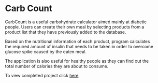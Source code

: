 # Carb Count

CarbCount is a useful carbohydrate calculator aimed mainly at diabetic people. Users can create their own meal by
 selecting products from a product list that they have previously added to the database.

Based on the nutritional information of each product, program calculates the required amount of insulin that needs to
 be taken in order to overcome glucose spike caused by the eaten meal.

The application is also useful for healthy people as they can find out the total number of calories they are about to
 consume.

To view completed project click [here](http://monbird.com/carb-count).


